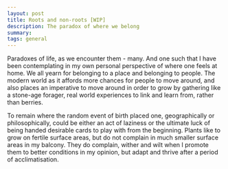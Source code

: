 ```yaml
---
layout: post
title: Roots and non-roots [WIP]
description: The paradox of where we belong
summary: 
tags: general
---
```


 Paradoxes of life, as we encounter them - many. And one such that I have been contemplating in my own personal perspective of where one feels at home. We all yearn for belonging to a place and belonging to people. The modern world as it affords more chances for people to move around, and also places an imperative to move around in order to grow by gathering like a stone-age forager, real world experiences to link and learn from, rather than berries.

To remain where the random event of birth placed one, geographically or philosophically, could be either an act of laziness or the ultimate luck of being handed desirable cards to play with from the beginning. Plants like to grow on fertile surface areas, but do not complain in much smaller surface areas in my balcony. They do complain, wither and wilt when I promote them to better conditions in my opinion, but adapt and thrive after a period of acclimatisation.